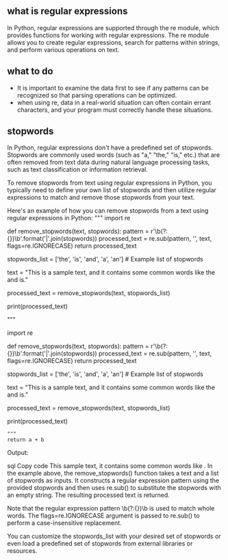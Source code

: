 ## what is regular expressions
In Python, regular expressions are supported through the re module, which provides functions for working with regular expressions. The re module allows you to create regular expressions, search for patterns within strings, and perform various operations on text.

## what to do
* It is important to examine the data first to see if any patterns can be recognized so that parsing operations can be optimized.
* when using re, data in a real-world situation can often contain errant characters, and your program must correctly handle these situations.


## stopwords
In Python, regular expressions don't have a predefined set of stopwords. Stopwords are commonly used words (such as "a," "the," "is," etc.) that are often removed from text data during natural language processing tasks, such as text classification or information retrieval.

To remove stopwords from text using regular expressions in Python, you typically need to define your own list of stopwords and then utilize regular expressions to match and remove those stopwords from your text.

Here's an example of how you can remove stopwords from a text using regular expressions in Python:
"""
import re

def remove_stopwords(text, stopwords):
    pattern = r'\b(?:{})\b'.format('|'.join(stopwords))
    processed_text = re.sub(pattern, '', text, flags=re.IGNORECASE)
    return processed_text

stopwords_list = ['the', 'is', 'and', 'a', 'an']  # Example list of stopwords

text = "This is a sample text, and it contains some common words like the and is."

processed_text = remove_stopwords(text, stopwords_list)

print(processed_text)


"""


import re

def remove_stopwords(text, stopwords):
    pattern = r'\b(?:{})\b'.format('|'.join(stopwords))
    processed_text = re.sub(pattern, '', text, flags=re.IGNORECASE)
    return processed_text

stopwords_list = ['the', 'is', 'and', 'a', 'an']  # Example list of stopwords

text = "This is a sample text, and it contains some common words like the and is."

processed_text = remove_stopwords(text, stopwords_list)

print(processed_text)

    """
    return a + b

Output:

sql
Copy code
This  sample text,  it contains some common words like  .
In the example above, the remove_stopwords() function takes a text and a list of stopwords as inputs. It constructs a regular expression pattern using the provided stopwords and then uses re.sub() to substitute the stopwords with an empty string. The resulting processed text is returned.

Note that the regular expression pattern \b(?:{})\b is used to match whole words. The flags=re.IGNORECASE argument is passed to re.sub() to perform a case-insensitive replacement.

You can customize the stopwords_list with your desired set of stopwords or even load a predefined set of stopwords from external libraries or resources.






